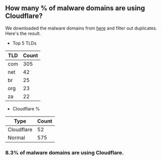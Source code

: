 ## How many % of malware domains are using Cloudflare?


We downloaded the malware domains from [here](https://urlhaus.abuse.ch) and filter out duplicates.
Here's the result.


[//]: # (start replacement)


- Top 5 TLDs

| TLD | Count |
| --- | --- |
| com | 305 |
| net | 42 |
| br | 25 |
| org | 23 |
| za | 22 |


- Cloudflare %

| Type | Count |
| --- | --- |
| Cloudflare | 52 |
| Normal | 575 |


### 8.3% of malware domains are using Cloudflare.
